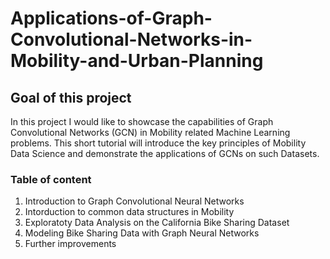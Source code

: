 # Applications-of-Graph-Convolutional-Networks-in-Mobility-and-Urban-Planning


## Goal of this project
In this project I would like to showcase the capabilities of Graph Convolutional Networks (GCN) in Mobility related Machine Learning problems. This short tutorial will introduce the key principles of Mobility Data Science and demonstrate the applications of GCNs on such Datasets.

### Table of content
1. Introduction to Graph Convolutional Neural Networks
2. Intorduction to common data structures in Mobility
3. Exploratoty Data Analysis on the California Bike Sharing Dataset
4. Modeling Bike Sharing Data with Graph Neural Networks
5. Further improvements


